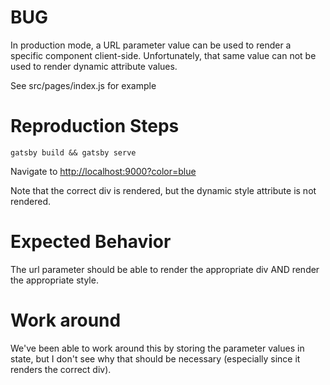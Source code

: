 # BUG

In production mode, a URL parameter value can be used to render a specific component client-side. Unfortunately, that same value can not be used to render dynamic attribute values.

See src/pages/index.js for example

# Reproduction Steps

`gatsby build && gatsby serve`

Navigate to [http://localhost:9000?color=blue](http://localhost:9000?color=blue)

Note that the correct div is rendered, but the dynamic style attribute is not rendered.

[logo]: https://github.com/mikepuglisi/gatsby-dynamic-attribute-bug/blob/master/src/images/bug.png

# Expected Behavior

The url parameter should be able to render the appropriate div AND render the appropriate style.

# Work around

We've been able to work around this by storing the parameter values in state, but I don't see why that should be necessary (especially since it renders the correct div).
